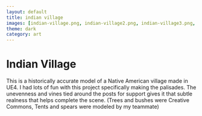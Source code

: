 ```yaml
---
layout: default
title: indian village
images: [indian-village.png, indian-village2.png, indian-village3.png, indian-village4.png, indian-village5.png, indian-village6.png]
theme: dark
category: art
---
```


# Indian Village

This is a historically accurate model of a Native American village made in UE4. I had lots of fun with this project specifically making the palisades. The unevenness and vines tied around the posts for support gives it that subtle realness that helps complete the scene. (Trees and bushes were Creative Commons, Tents and spears were modeled by my teammate)
